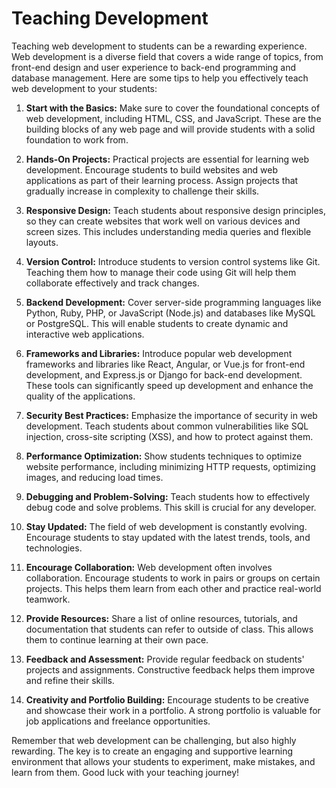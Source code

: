 # Teaching Development

Teaching web development to students can be a rewarding experience. Web development is a diverse field that covers a wide range of topics, from front-end design and user experience to back-end programming and database management. Here are some tips to help you effectively teach web development to your students:

1. **Start with the Basics:**
   Make sure to cover the foundational concepts of web development, including HTML, CSS, and JavaScript. These are the building blocks of any web page and will provide students with a solid foundation to work from.

1. **Hands-On Projects:**
   Practical projects are essential for learning web development. Encourage students to build websites and web applications as part of their learning process. Assign projects that gradually increase in complexity to challenge their skills.

1. **Responsive Design:**
   Teach students about responsive design principles, so they can create websites that work well on various devices and screen sizes. This includes understanding media queries and flexible layouts.

1. **Version Control:**
   Introduce students to version control systems like Git. Teaching them how to manage their code using Git will help them collaborate effectively and track changes.

1. **Backend Development:**
   Cover server-side programming languages like Python, Ruby, PHP, or JavaScript (Node.js) and databases like MySQL or PostgreSQL. This will enable students to create dynamic and interactive web applications.

1. **Frameworks and Libraries:**
   Introduce popular web development frameworks and libraries like React, Angular, or Vue.js for front-end development, and Express.js or Django for back-end development. These tools can significantly speed up development and enhance the quality of the applications.

1. **Security Best Practices:**
   Emphasize the importance of security in web development. Teach students about common vulnerabilities like SQL injection, cross-site scripting (XSS), and how to protect against them.

1. **Performance Optimization:**
   Show students techniques to optimize website performance, including minimizing HTTP requests, optimizing images, and reducing load times.

1. **Debugging and Problem-Solving:**
   Teach students how to effectively debug code and solve problems. This skill is crucial for any developer.

1. **Stay Updated:**
   The field of web development is constantly evolving. Encourage students to stay updated with the latest trends, tools, and technologies.

1. **Encourage Collaboration:**
   Web development often involves collaboration. Encourage students to work in pairs or groups on certain projects. This helps them learn from each other and practice real-world teamwork.

1. **Provide Resources:** Share a list of online resources, tutorials, and documentation that students can refer to outside of class. This allows them to continue learning at their own pace.

1. **Feedback and Assessment:**
   Provide regular feedback on students' projects and assignments. Constructive feedback helps them improve and refine their skills.

1. **Creativity and Portfolio Building:**
   Encourage students to be creative and showcase their work in a portfolio. A strong portfolio is valuable for job applications and freelance opportunities.

Remember that web development can be challenging, but also highly rewarding. The key is to create an engaging and supportive learning environment that allows your students to experiment, make mistakes, and learn from them. Good luck with your teaching journey!

